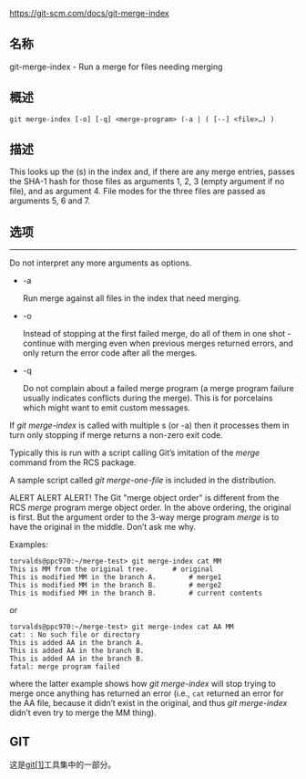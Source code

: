 https://git-scm.com/docs/git-merge-index

## 名称

git-merge-index - Run a merge for files needing merging

## 概述

```
git merge-index [-o] [-q] <merge-program> (-a | ( [--] <file>…) )
```

## 描述

This looks up the <file>(s) in the index and, if there are any merge entries, passes the SHA-1 hash for those files as arguments 1, 2, 3 (empty argument if no file), and <file> as argument 4. File modes for the three files are passed as arguments 5, 6 and 7.

## 选项

- --

  Do not interpret any more arguments as options.

- -a

  Run merge against all files in the index that need merging.

- -o

  Instead of stopping at the first failed merge, do all of them in one shot - continue with merging even when previous merges returned errors, and only return the error code after all the merges.

- -q

  Do not complain about a failed merge program (a merge program failure usually indicates conflicts during the merge). This is for porcelains which might want to emit custom messages.

If *git merge-index* is called with multiple <file>s (or -a) then it processes them in turn only stopping if merge returns a non-zero exit code.

Typically this is run with a script calling Git’s imitation of the *merge* command from the RCS package.

A sample script called *git merge-one-file* is included in the distribution.

ALERT ALERT ALERT! The Git "merge object order" is different from the RCS *merge* program merge object order. In the above ordering, the original is first. But the argument order to the 3-way merge program *merge* is to have the original in the middle. Don’t ask me why.

Examples:

```
torvalds@ppc970:~/merge-test> git merge-index cat MM
This is MM from the original tree.		# original
This is modified MM in the branch A.		# merge1
This is modified MM in the branch B.		# merge2
This is modified MM in the branch B.		# current contents
```

or

```
torvalds@ppc970:~/merge-test> git merge-index cat AA MM
cat: : No such file or directory
This is added AA in the branch A.
This is added AA in the branch B.
This is added AA in the branch B.
fatal: merge program failed
```

where the latter example shows how *git merge-index* will stop trying to merge once anything has returned an error (i.e., `cat` returned an error for the AA file, because it didn’t exist in the original, and thus *git merge-index* didn’t even try to merge the MM thing).

## GIT

  这是[git[1]](../../Git)工具集中的一部分。